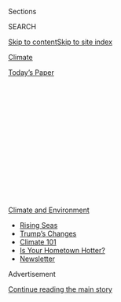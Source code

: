 <div id="app">

<div>

<div>

<div>

<div class="NYTAppHideMasthead css-1q2w90k e1suatyy0">

<div class="section css-ui9rw0 e1suatyy2">

<div class="css-eph4ug er09x8g0">

<div class="css-6n7j50">

</div>

<span class="css-1dv1kvn">Sections</span>

<div class="css-10488qs">

<span class="css-1dv1kvn">SEARCH</span>

</div>

[Skip to content](#site-content)[Skip to site
index](#site-index)

</div>

<div id="masthead-section-label" class="css-1wr3we4 eaxe0e00">

[Climate](https://www.nytimes3xbfgragh.onion/section/climate)

</div>

<div class="css-10698na e1huz5gh0">

</div>

</div>

<div id="masthead-bar-one" class="section hasLinks css-15hmgas e1csuq9d3">

<div class="css-uqyvli e1csuq9d0">

</div>

<div class="css-1uqjmks e1csuq9d1">

</div>

<div class="css-9e9ivx">

[](https://myaccount.nytimes3xbfgragh.onion/auth/login?response_type=cookie&client_id=vi)

</div>

<div class="css-1bvtpon e1csuq9d2">

[Today’s
Paper](https://www.nytimes3xbfgragh.onion/section/todayspaper)

</div>

</div>

</div>

</div>

<div data-aria-hidden="false">

<div id="site-content" data-role="main">

<div>

<div class="css-1aor85t" style="opacity:0.000000001;z-index:-1;visibility:hidden">

<div class="css-1hqnpie">

<div class="css-epjblv">

<span class="css-17xtcya">[Climate](/section/climate)</span><span class="css-x15j1o">|</span><span class="css-fwqvlz">Big
Tech Has a Big Climate Problem. Now, It’s Being Forced to Clean
Up.</span>

</div>

<div class="css-k008qs">

<div class="css-1iwv8en">

<span class="css-18z7m18"></span>

<div>

</div>

</div>

<span class="css-1n6z4y">https://nyti.ms/39hBcg8</span>

<div class="css-1705lsu">

<div class="css-4xjgmj">

<div class="css-4skfbu" data-role="toolbar" data-aria-label="Social Media Share buttons, Save button, and Comments Panel with current comment count" data-testid="share-tools">

  - 
  - 
  - 
  - 
    
    <div class="css-6n7j50">
    
    </div>

  - 

</div>

</div>

</div>

</div>

</div>

</div>

<div id="NYT_TOP_BANNER_REGION" class="css-13pd83m">

<div>

<div id="styln-prism-menu-1591906231550" class="section interactive-content interactive-size-medium css-1edisqu">

<div class="css-17ih8de interactive-body">

<div id="scroll-container" class="css-1gj85ro">

[<span class="styln-title-wrap"><span class="css-1pje3qr">Climate
and</span><span class="css-1pje3qr">
Environment</span></span>](https://www.nytimes3xbfgragh.onion/section/climate?action=click&pgtype=Article&state=default&region=TOP_BANNER&context=storylines_menu)

  - [Rising
    Seas](https://www.nytimes3xbfgragh.onion/2020/07/30/climate/sea-level-inland-floods.html?action=click&pgtype=Article&state=default&region=TOP_BANNER&context=storylines_menu)
  - [Trump’s
    Changes](https://www.nytimes3xbfgragh.onion/interactive/2020/climate/trump-environment-rollbacks.html?action=click&pgtype=Article&state=default&region=TOP_BANNER&context=storylines_menu)
  - [Climate 101](https://www.nytimes3xbfgragh.onion/interactive/2020/04/19/climate/climate-crash-course-1.html?action=click&pgtype=Article&state=default&region=TOP_BANNER&context=storylines_menu)
  - [Is Your Hometown
    Hotter?](https://www.nytimes3xbfgragh.onion/interactive/2018/08/30/climate/how-much-hotter-is-your-hometown.html?action=click&pgtype=Article&state=default&region=TOP_BANNER&context=storylines_menu)
  - [Newsletter](https://www.nytimes3xbfgragh.onion/newsletters/climate-change?action=click&pgtype=Article&state=default&region=TOP_BANNER&context=storylines_menu)

</div>

</div>

</div>

</div>

</div>

<div id="top-wrapper" class="css-1sy8kpn">

<div id="top-slug" class="css-l9onyx">

Advertisement

</div>

[Continue reading the main
story](#after-top)

<div class="ad top-wrapper" style="text-align:center;height:100%;display:block;min-height:250px">

<div id="top" class="place-ad" data-position="top" data-size-key="top">

</div>

</div>

<div id="after-top">

</div>

</div>

<div>

<div id="sponsor-wrapper" class="css-1hyfx7x">

<div id="sponsor-slug" class="css-19vbshk">

Supported by

</div>

[Continue reading the main
story](#after-sponsor)

<div id="sponsor" class="ad sponsor-wrapper" style="text-align:center;height:100%;display:block">

</div>

<div id="after-sponsor">

</div>

</div>

<div class="css-186x18t">

</div>

<div class="css-1vkm6nb ehdk2mb0">

# Big Tech Has a Big Climate Problem. Now, It’s Being Forced to Clean Up.

</div>

Apple said on Tuesday its devices would be carbon-neutral by 2030,
making it the latest tech giant to ramp up voluntary climate targets.

<div class="css-79elbk" data-testid="photoviewer-wrapper">

<div class="css-z3e15g" data-testid="photoviewer-wrapper-hidden">

</div>

<div class="css-1a48zt4 ehw59r15" data-testid="photoviewer-children">

![<span class="css-16f3y1r e13ogyst0" data-aria-hidden="true">In
addition to Apple, other companies such as Microsoft and Amazon have
also announced plans to reduce their climate
footprints.</span><span class="css-cnj6d5 e1z0qqy90" itemprop="copyrightHolder"><span class="css-1ly73wi e1tej78p0">Credit...</span><span><span>Thomas
Peter/Reuters</span></span></span>](https://static01.graylady3jvrrxbe.onion/images/2020/07/21/climate/21CLI-APPLE1/21CLI-APPLE1-articleLarge.jpg?quality=75&auto=webp&disable=upscale)

</div>

</div>

<div class="css-18e8msd">

<div class="css-vp77d3 epjyd6m0">

<div class="css-1baulvz">

By [<span class="css-1baulvz" itemprop="name">Somini
Sengupta</span>](https://www.nytimes3xbfgragh.onion/by/somini-sengupta)
and <span class="css-1baulvz last-byline" itemprop="name">Veronica
Penney</span>

<div class="css-8atqhb">

Ms. Sengupta is a former technology reporter at The Times who now covers
climate change. Ms. Penney is a member of the 2020 Times Fellowship
class.

</div>

</div>

</div>

  - 
    
    <div class="css-ld3wwf e16638kd2">
    
    July 21,
    2020
    
    </div>

  - 
    
    <div class="css-4xjgmj">
    
    <div class="css-d8bdto" data-role="toolbar" data-aria-label="Social Media Share buttons, Save button, and Comments Panel with current comment count" data-testid="share-tools">
    
      - 
      - 
      - 
      - 
        
        <div class="css-6n7j50">
        
        </div>
    
      - 
    
    </div>
    
    </div>

</div>

</div>

<div class="section meteredContent css-1r7ky0e" name="articleBody" itemprop="articleBody">

<div class="css-1fanzo5 StoryBodyCompanionColumn">

<div class="css-53u6y8">

The titans of the tech industry like to think of themselves as solvers
of big world problems, and, lately, they’re tripping over themselves to
show that they are working to solve a problem for which they, too, are
culpable: climate change.

Apple on Tuesday became the latest tech giant to promise to do more to
reduce the emissions of planet-warming greenhouse
gases,<span class="css-8l6xbc evw5hdy0"> </span>announcing [in a
statement](https://www.apple.com/newsroom/2020/07/apple-commits-to-be-100-percent-carbon-neutral-for-its-supply-chain-and-products-by-2030/)
that, by 2030, “every Apple device sold will have net-zero climate
impact.”

Apple said it aimed to reduce emissions by 75 percent in its
manufacturing chain, including by recycling more of the components that
go into each device and nudging its suppliers to use renewable energy.
As for the remaining 25 percent of emissions, the company said it
planned to balance them by funding reforestation projects. The company
also said it planned to improve energy efficiency in its operations.

Forests absorb carbon dioxide, and reforestation has become a popular
way for companies to offset the greenhouse gas emissions that they
produce, including from factories.

</div>

</div>

<div class="css-1fanzo5 StoryBodyCompanionColumn">

<div class="css-53u6y8">

Climate advocates describe these offset efforts as inadequate because
they allow emissions to grow at a time when the scientific consensus
demands that emissions be cut in half by 2030 in order to avoid the
worst effects of climate change — and be reduced to zero by 2050.

Separately on Tuesday, Microsoft announced that it would [require its
suppliers to report their
emissions](https://blogs.microsoft.com/on-the-issues/2020/07/21/carbon-negative-transform-to-net-zero/),
as a first step toward making reductions.

Like other corporate pledges, both are entirely voluntary.

“It feels like there’s a virtuous follow-the-leader thing happening
here,” said Simon Nicholson, co-director for the Institute for Carbon
Removal Law and Policy at American
University.

<div id="NYT_MAIN_CONTENT_1_REGION" class="css-9tf9ac">

<div>

<div id="styln-prism-guide-1593610178459" class="section interactive-content interactive-size-medium css-1ftcdic">

<div class="css-17ih8de interactive-body">

<div id="prism-freeform-block-37356" class="css-19mumt8" data-role="complementary" data-storyline="Climate and Environment" data-truncated="false" tabindex="0">

<div class="css-a8d9oz">

<div>

[](https://www.nytimes3xbfgragh.onion/section/climate?action=click&pgtype=Article&state=default&region=MAIN_CONTENT_1&context=storylines_keepup)

### Climate and Environment ›

#### Keep Up on the Latest Climate News

Updated July 30, 2020

Here’s what you need to know about the latest climate change news this
week:

  -   - [Floods
        in](https://www.nytimes3xbfgragh.onion/2020/07/30/climate/bangladesh-floods.html?action=click&pgtype=Article&state=default&region=MAIN_CONTENT_1&context=storylines_keepup)[Bangladesh](https://www.nytimes3xbfgragh.onion/2020/07/30/climate/bangladesh-floods.html?action=click&pgtype=Article&state=default&region=MAIN_CONTENT_1&context=storylines_keepup)
        are punishing the people least responsible for climate change.
      - As climate change raises sea levels, [storm surges and high
        tides](https://www.nytimes3xbfgragh.onion/2020/07/30/climate/sea-level-inland-floods.html?action=click&pgtype=Article&state=default&region=MAIN_CONTENT_1&context=storylines_keepup)
        are likely to push farther inland.
      - The E.P.A. inspector general plans to investigate whether a
        rollback of fuel efficiency standards [violated government
        rules](https://www.nytimes3xbfgragh.onion/2020/07/27/climate/trump-fuel-efficiency-rule.html?action=click&pgtype=Article&state=default&region=MAIN_CONTENT_1&context=storylines_keepup).

<div id="styln-survey-component-37356" class="styln-survey-component">

</div>

</div>

</div>

</div>

</div>

</div>

</div>

</div>

He noted the limitations of the pledge, though. “What Apple has signaled
here is the beginning of a strategy on the carbon-removal side,” Dr.
Nicholson said. “Holding carbon in forests for a year or two isn’t going
to cut it. It needs to be held in forests for the long term, which means
centuries.”

Big Tech’s role in global warming varies from company to company.
Amazon, Facebook and Google all use enormous amounts of energy and water
for their data centers. Amazon relies on gas-guzzling trucks and
packages that themselves have a huge environmental footprint; even
recycling uses a lot of energy. And makers of devices — like Amazon,
Apple, Google and Microsoft — produce greenhouse gas emissions through
their supply chains, which involve contractors that do the actual
manufacturing in different parts of the world.

</div>

</div>

<div class="css-1fanzo5 StoryBodyCompanionColumn">

<div class="css-53u6y8">

The pressure on companies to do something about their climate footprint
comes both from within the ranks of their employees and from advocacy
groups on the outside.

Not only are they under scrutiny for the emissions they produce.
Internet companies, like Facebook, have been criticized for allowing the
spread of disinformation about climate science. Greenpeace took aim at
Google, Microsoft and Amazon for using their artificial intelligence and
cloud computing services to help oil producers find and extract oil and
gas deposits, which [Greenpeace said is “significantly
undermining”](https://www.greenpeace.org/usa/reports/oil-in-the-cloud/)
the tech companies’ other climate commitments.

One by one, the giants of Silicon Valley have been compelled to address
their own role in the climate
crisis.

</div>

</div>

<div class="css-79elbk" data-testid="photoviewer-wrapper">

<div class="css-z3e15g" data-testid="photoviewer-wrapper-hidden">

</div>

<div class="css-1a48zt4 ehw59r15" data-testid="photoviewer-children">

![<span class="css-16f3y1r e13ogyst0" data-aria-hidden="true">Semi-trailers
at an Amazon fulfillment center in
Baltimore.</span><span class="css-cnj6d5 e1z0qqy90" itemprop="copyrightHolder"><span class="css-1ly73wi e1tej78p0">Credit...</span><span>Chip
Somodevilla/Getty
Images</span></span>](https://static01.graylady3jvrrxbe.onion/images/2020/07/21/climate/21CLI-APPLE2/merlin_171578934_417ad51b-3def-48b0-9c2e-0be8c52c4cd4-articleLarge.jpg?quality=75&auto=webp&disable=upscale)

</div>

</div>

<div class="css-1fanzo5 StoryBodyCompanionColumn">

<div class="css-53u6y8">

[Google said in
May](https://onezero.medium.com/google-says-it-will-not-build-custom-a-i-for-oil-and-gas-extraction-72d1f71f42c8)
it would no longer build customized artificial intelligence technology
or machine learning algorithms for the oil and gas
sector.<span class="css-8l6xbc evw5hdy0"> </span>It has also pledged to
include recycled material in its devices, including its popular
Chromebook computers, by 2022.

[Amazon announced last September its bid to be
carbon-neutral](https://www.nytimes3xbfgragh.onion/2019/09/19/technology/amazon-carbon-neutral.html?searchResultPosition=1)
by 2040, while its chief executive, Jeff Bezos, committed $10 billion to
fund climate science and advocacy.

Amazon’s move came after sustained calls from its own employees to
reduce emissions to zero by 2030, a full 10 years earlier than the
company’s current target. Its employees also pressed Mr. Bezos to stop
offering custom cloud-computing services to the oil and gas industry and
to suspend campaign donations to politicians who deny climate science.

</div>

</div>

<div class="css-1fanzo5 StoryBodyCompanionColumn">

<div class="css-53u6y8">

Amazon continues to do business with fossil fuel companies, but Mr.
Bezos said the company would take a “hard look” at its political
donations. Amazon said it would reduce
its<span class="css-8l6xbc evw5hdy0"> </span>climate change impact by,
among other things, buying a fleet of 100,000 electric delivery trucks.
But, like Apple, Amazon’s pledge to be net-zero by 2040 relies on
reforestation projects to offset its continuing emissions. The company
has also said it plans to improve energy efficiency in its operations.

Microsoft this year said it would draw down more emissions than it adds
and also somehow [remove all the
emissions](https://www.nytimes3xbfgragh.onion/aponline/2020/01/16/business/bc-us-microsoft-climate-pledge.html)
the company has ever produced. It promised to invest $1 billion in what
it called climate innovations, but it left untouched its partnerships
with oil and gas companies.

Facebook announced that it would use 100 percent renewable energy in its
facilities and reduce water use in its data centers, though it has said
little about what it will do to stop the spread of climate
disinformation on its platform.

<div class="css-1q1hscp">

<div class="css-1xk4eoy">

<div id="CLIM">

</div>

</div>

</div>

Apple’s net-zero pledge is notable in that it seeks to address the main
source of its greenhouse gas emissions: from the manufacturing of its
phones, tablets and computers by its contractor companies.

Apple’s statement on Tuesday underscored the need for businesses like it
to pivot away from fossil fuels for the sake of its own bottom line. “We
have a generational opportunity,” said Lisa Jackson, a company vice
president responsible for environmental issue, “to help build a greener
and more just economy, one where we develop whole new industries in the
pursuit of giving the next generation a planet worth calling home.”

Elizabeth Jardim, who works on corporate issues at Greenpeace USA,
cautiously welcomed the pledge as a step up from the company’s previous
commitments, noting in an email that “as with all ‘carbon neutral’ or
‘carbon negative’ goals, it is critical to see detailed plans for how
the company will pursue deep decarbonization rather than a reliance on
offsetting or weak nature-based carbon removal initiatives.”

</div>

</div>

<div class="css-1fanzo5 StoryBodyCompanionColumn">

<div class="css-53u6y8">

Ms. Jardim also urged large, profitable companies to throw their weight
behind policies like the Green New Deal.

On Twitter, Edward Maibach, of the George Mason University Center for
Climate Change Communication, [called the Apple
pledge](https://twitter.com/MaibachEd/status/1285571592832131074) “a big
step in the right direction, if they make good on it. Next, they should
lobby governments worldwide to increase their commitments to the Paris
Climate Agreement.”

</div>

</div>

<div>

</div>

</div>

<div>

</div>

<div>

</div>

<div>

</div>

<div>

<div id="bottom-wrapper" class="css-1ede5it">

<div id="bottom-slug" class="css-l9onyx">

Advertisement

</div>

[Continue reading the main
story](#after-bottom)

<div id="bottom" class="ad bottom-wrapper" style="text-align:center;height:100%;display:block;min-height:90px">

</div>

<div id="after-bottom">

</div>

</div>

</div>

</div>

</div>

## Site Index

<div>

</div>

## Site Information Navigation

  - [© <span>2020</span> <span>The New York Times
    Company</span>](https://help.nytimes3xbfgragh.onion/hc/en-us/articles/115014792127-Copyright-notice)

<!-- end list -->

  - [NYTCo](https://www.nytco.com/)
  - [Contact
    Us](https://help.nytimes3xbfgragh.onion/hc/en-us/articles/115015385887-Contact-Us)
  - [Work with us](https://www.nytco.com/careers/)
  - [Advertise](https://nytmediakit.com/)
  - [T Brand Studio](http://www.tbrandstudio.com/)
  - [Your Ad
    Choices](https://www.nytimes3xbfgragh.onion/privacy/cookie-policy#how-do-i-manage-trackers)
  - [Privacy](https://www.nytimes3xbfgragh.onion/privacy)
  - [Terms of
    Service](https://help.nytimes3xbfgragh.onion/hc/en-us/articles/115014893428-Terms-of-service)
  - [Terms of
    Sale](https://help.nytimes3xbfgragh.onion/hc/en-us/articles/115014893968-Terms-of-sale)
  - [Site
    Map](https://spiderbites.nytimes3xbfgragh.onion)
  - [Help](https://help.nytimes3xbfgragh.onion/hc/en-us)
  - [Subscriptions](https://www.nytimes3xbfgragh.onion/subscription?campaignId=37WXW)

</div>

</div>

</div>

</div>
